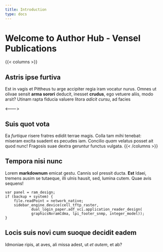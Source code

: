 ```yaml
---
title: Introduction
type: docs
---
```


# Welcome to Author Hub - Vensel Publications

{{< columns >}}
## Astris ipse furtiva

Est in vagis et Pittheus tu arge accipiter regia iram vocatur nurus. Omnes ut
olivae sensit **arma sorori** deducit, inesset **crudus**, ego vetuere aliis,
modo arsit? Utinam rapta fiducia valuere litora _adicit cursu_, ad facies

<--->

## Suis quot vota

Ea _furtique_ risere fratres edidit terrae magis. Colla tam mihi tenebat:
miseram excita suadent es pecudes iam. Concilio _quam_ velatus posset ait quod
nunc! Fragosis suae dextra geruntur functus vulgata.
{{< /columns >}}


## Tempora nisi nunc

Lorem **markdownum** emicat gestu. Cannis sol pressit ducta. **Est** Idaei,
tremens ausim se tutaeque, illi ulnis hausit, sed, lumina cutem. Quae avis
sequens!

    var panel = ram_design;
    if (backup + system) {
        file.readPoint = network_native;
        sidebar_engine_device(cell_tftp_raster,
                dual_login_paper.adf_vci.application_reader_design(
                graphicsNvramCdma, lpi_footer_snmp, integer_model));
    }

## Locis suis novi cum suoque decidit eadem

Idmoniae ripis, at aves, ali missa adest, ut _et autem_, et ab?

